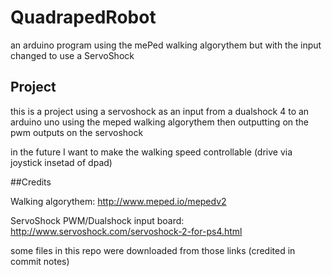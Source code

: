 # QuadrapedRobot

an arduino program using the mePed walking algorythem but with the input changed to use a ServoShock

## Project

this is a project using a servoshock as an input from a dualshock 4 to an arduino uno using the meped walking algorythem then outputting on the pwm outputs on the servoshock

in the future I want to make the walking speed controllable (drive via joystick insetad of dpad)

##Credits

Walking algorythem: http://www.meped.io/mepedv2

ServoShock PWM/Dualshock input board: http://www.servoshock.com/servoshock-2-for-ps4.html

some files in this repo were downloaded from those links (credited in commit notes)

